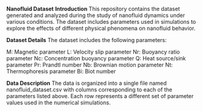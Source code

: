 **Nanofluid Dataset**
**Introduction**
This repository contains the dataset generated and analyzed during the study of nanofluid dynamics under various conditions. The dataset includes parameters used in simulations to explore the effects of different physical phenomena on nanofluid behavior.

**Dataset Details**
The dataset includes the following parameters:

M: Magnetic parameter
L: Velocity slip parameter
Nr: Buoyancy ratio parameter
Nc: Concentration buoyancy parameter
Q: Heat source/sink parameter
Pr: Prandtl number
Nb: Brownian motion parameter
Nt: Thermophoresis parameter
Bi: Biot number

**Data Description**
The data is organized into a single file named nanofluid_dataset.csv with columns corresponding to each of the parameters listed above. Each row represents a different set of parameter values used in the numerical simulations.
